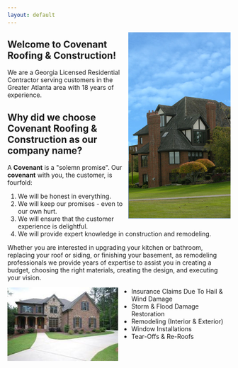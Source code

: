 ```yaml
---
layout: default
---
```



<img src="res/house_banner.jpg" style="float:right">

## Welcome to Covenant Roofing & Construction!
We are a Georgia Licensed Residential Contractor serving customers in the Greater Atlanta area with 18 years of experience.


## Why did we choose Covenant Roofing & Construction as our company name?
A **Covenant** is a "solemn promise". Our **covenant** with you, the customer, is fourfold:


1. We will be honest in everything.
2. We will keep our promises - even to our own hurt.
3. We will ensure that the customer experience is delightful.
4. We will provide expert knowledge in construction and remodeling.


Whether you are interested in upgrading your kitchen or bathroom, replacing your roof or siding, or finishing your basement, as remodeling professionals we provide years of expertise to assist you in creating a budget, choosing the right materials, creating the design, and executing your vision.

<img src="res/house_front.jpg" style="float:left; margin-right: 30px">

- Insurance Claims Due To Hail & Wind Damage
- Storm & Flood Damage Restoration
- Remodeling (Interior & Exterior)
- Window Installations
- Tear-Offs & Re-Roofs


